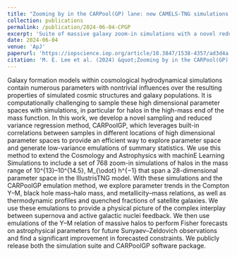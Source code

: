 ```yaml
---
title: "Zooming by in the CARPool(GP) lane: new CAMELS-TNG simulations of zoomed-in massive halos"
collection: publications
permalink: /publication/2024-06-04-CPGP
excerpt: 'Suite of massive galaxy zoom-in simulations with a novel reduced variance emulation method.'
date: 2024-06-04
venue: 'ApJ'
paperurl: 'https://iopscience.iop.org/article/10.3847/1538-4357/ad3d4a'
citation: 'M. E. Lee et al. (2024) &quot;Zooming by in the CARPool(GP) lane: new CAMELS-TNG simulations of zoomed-in massive halos.&quot; <i>ApJ</i>.'
---
```


Galaxy formation models within cosmological hydrodynamical simulations contain numerous parameters with nontrivial influences over the resulting properties of simulated cosmic structures and galaxy populations. It is computationally challenging to sample these high dimensional parameter spaces with simulations, in particular for halos in the high-mass end of the mass function. In this work, we develop a novel sampling and reduced variance regression method, CARPoolGP, which leverages built-in correlations between samples in different locations of high dimensional parameter spaces to provide an efficient way to explore parameter space and generate low-variance emulations of summary statistics. We use this method to extend the Cosmology and Astrophysics with machinE Learning Simulations to include a set of 768 zoom-in simulations of halos in the mass range of 10^{13}–10^{14.5}\, M_{\odot} h^{−1} that span a 28-dimensional parameter space in the IllustrisTNG model. With these simulations and the CARPoolGP emulation method, we explore parameter trends in the Compton Y–M, black hole mass–halo mass, and metallicity–mass relations, as well as thermodynamic profiles and quenched fractions of satellite galaxies. We use these emulations to provide a physical picture of the complex interplay between supernova and active galactic nuclei feedback. We then use emulations of the Y–M relation of massive halos to perform Fisher forecasts on astrophysical parameters for future Sunyaev–Zeldovich observations and find a significant improvement in forecasted constraints. We publicly release both the simulation suite and CARPoolGP software package.